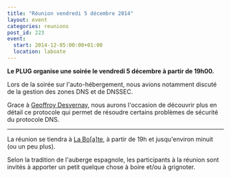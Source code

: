 ```yaml
---
title: "Réunion vendredi 5 décembre 2014"
layout: event
categories: reunions
post_id: 223
event:
  start: 2014-12-05:00:00+01:00
  location: laboate
---
```


**Le PLUG organise une soirée le vendredi 5 décembre à partir de 19h00.**

Lors de la soirée sur l'auto-hébergement, nous avions notamment discuté de la gestion des zones DNS et de DNSSEC.

Grace à [Geoffroy Desvernay](https://dgeos.net), nous aurons l'occasion de découvrir plus en détail ce protocole qui permet de résoudre certains problèmes de sécurité du protocole DNS.

----

La réunion se tiendra à [La Bo\[a\]te](http://laboate.com/), à partir de 19h et jusqu'environ minuit (ou un peu plus).

Selon la tradition de l'auberge espagnole, les participants à la réunion sont invités à apporter un petit quelque chose à boire et/ou à grignoter.
